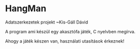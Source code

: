 ﻿# HangMan
Adatszerkezetek projekt ~Kis-Gáll Dávid

A program ami készül egy akasztófa játék, C nyelvben megírva.

Ahogy a játék készen van, használati utasítások érkeznek!
